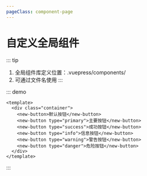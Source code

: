```yaml
---
pageClass: component-page
---
```


# 自定义全局组件

::: tip
1. 全局组件库定义位置：.vuepress/components/
2. 可通过文件名使用
:::


::: demo

```vue
<template>
  <div class="container">
    <new-button>默认按钮</new-button>
    <new-button type="primary">主要按钮</new-button>
    <new-button type="success">成功按钮</new-button>
    <new-button type="info">信息按钮</new-button>
    <new-button type="warning">警告按钮</new-button>
    <new-button type="danger">危险按钮</new-button>
  </div>
</template>
```
:::